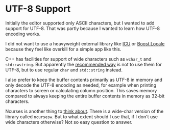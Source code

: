 # UTF-8 Support

Initially the editor supported only ASCII characters, but I wanted to add support for UTF-8. That was partly because I wanted to learn how UTF-8 encoding works.

I did not want to use a heavyweight external library like [ICU](https://unicode-org.github.io/icu/) or [Boost.Locale](https://www.boost.org/doc/libs/release/libs/locale/) because they feel like overkill for a simple app like this.

C++ has facilities for support of wide characters such as `wchar_t` and `std::wstring`. But apparently the [recommended way](https://utf8everywhere.org/) is not to use them for UTF-8, but to use regular `char` and `std::string` instead.

I also prefer to keep the buffer contents primarily as UTF-8 in memory and only decode the UTF-8 encoding as needed, for example when printing characters to screen or calculating column position. This saves memory compared to always keeping the entire buffer contents in memory as 32-bit characters.

Ncurses is another thing to [think about](http://dillingers.com/blog/2014/08/10/ncursesw-and-unicode/). There is a wide-char version of the library called `ncursesw`. But to what extent should I use that, if I don't use wide characters otherwise? Not so easy question to answer.
